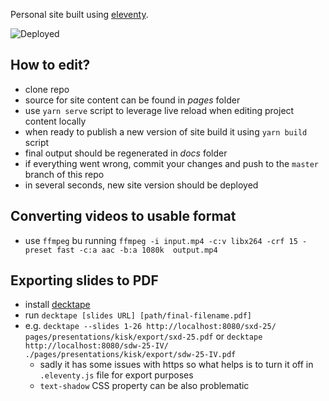 Personal site built using [eleventy](https://www.11ty.dev/).

![Deployed](https://github.com/erikvanek/erikvanek.github.io/workflows/Deploy%20new%20version/badge.svg)

## How to edit?

- clone repo
- source for site content can be found in _pages_ folder
- use `yarn serve` script to leverage live reload when editing project content locally
- when ready to publish a new version of site build it using `yarn build` script
- final output should be regenerated in _docs_ folder
- if everything went wrong, commit your changes and push to the `master` branch of this repo
- in several seconds, new site version should be deployed

## Converting videos to usable format

- use `ffmpeg` bu running `ffmpeg -i input.mp4 -c:v libx264 -crf 15 -preset fast -c:a aac -b:a 1080k  output.mp4`

## Exporting slides to PDF

- install [decktape](https://github.com/astefanutti/decktape)
- run `decktape [slides URL] [path/final-filename.pdf]`
- e.g. `decktape --slides 1-26 http://localhost:8080/sxd-25/ pages/presentations/kisk/export/sxd-25.pdf` or `decktape http://localhost:8080/sdw-25-IV/ ./pages/presentations/kisk/export/sdw-25-IV.pdf`
    - sadly it has some issues with https so what helps is to turn it off in `.eleventy.js` file for export purposes
    - `text-shadow` CSS property can be also problematic 